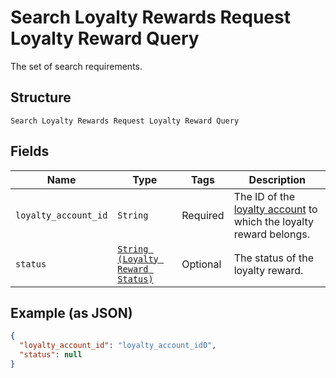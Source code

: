 
# Search Loyalty Rewards Request Loyalty Reward Query

The set of search requirements.

## Structure

`Search Loyalty Rewards Request Loyalty Reward Query`

## Fields

| Name | Type | Tags | Description |
|  --- | --- | --- | --- |
| `loyalty_account_id` | `String` | Required | The ID of the [loyalty account](../../doc/models/loyalty-account.md) to which the loyalty reward belongs. |
| `status` | [`String (Loyalty Reward Status)`](../../doc/models/loyalty-reward-status.md) | Optional | The status of the loyalty reward. |

## Example (as JSON)

```json
{
  "loyalty_account_id": "loyalty_account_id0",
  "status": null
}
```

